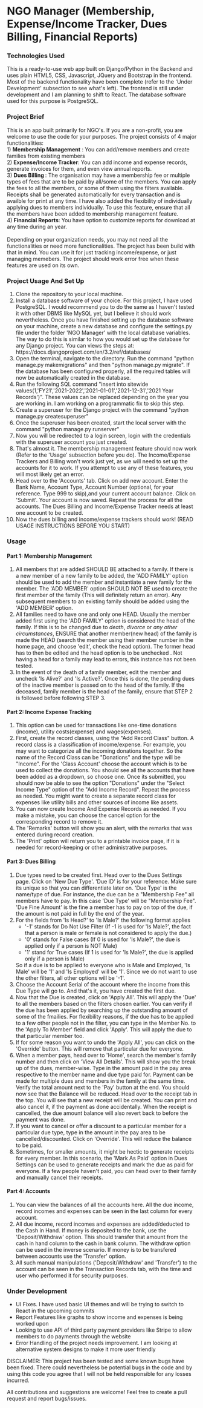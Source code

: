 # NGO Manager (Membership, Expense/Income Tracker, Dues Billing, Financial Reports)

<h3>Technologies Used</h3>
This is a ready-to-use web app built on Django/Python in the Backend and uses plain HTML5, CSS, Javascript, JQuery and Bootstrap in the frontend. Most of the backend functionality have been complete (refer to the 'Under Development' subsection to see what's left). The frontend is still under development and I am planning to shift to React. The database software used for this purpose is PostgreSQL. 

<h3>Project Brief</h3>
This is an app built primarily for NGO's. If you are a non-profit, you are welcome to use the code for your purposes. The project consists of 4 major functionalities:<br>
1) <b>Membership Management</b> : You can add/remove members and create families from existing members <br>
2) <b>Expense/Income Tracker</b>: You can add income and expense records, generate invoices for them, and even view annual reports. <br>
3) <b>Dues Billing </b>: The organisation may have a membership fee or multiple types of fees that are to be paid by all/some of the members. You can apply the fees to all the members, or    some of them using the filters available. Receipts shall be generated automatically for every transaction and is availble for print at any time. I have also added the flexibility of individually applying dues to members individually. To use this feature, ensure that all the members have been added to membership management feature.<br>
4) <b>Financial Reports</b>: You have option to customize reports for download at any time during an year.
<br><br>
Depending on your organization needs, you may not need all the functionalities or need more functionalities. The project has been build with that in mind. You can use it for just tracking income/expense, or just managing memebers. The project should work error free when these features are used on its own.
<br>
<h3>Project Usage And Set Up</h3>
<ol> 
 <li> Clone the repository to your local machine.</li>
 <li> Install a database software of your choice. For this project, I have used PostgreSQL. I would recommend you to do the same as I haven't tested it with other DBMS like MySQL yet, but I believe it should work nevertheless. Once you have finished setting up the database software on your machine, create a new database and configure the settings.py file under the folder 'NGO Manager' with the local database variables. The way to do this is similar to how you would set up the database for any Django project. You can views the steps at: https://docs.djangoproject.com/en/3.2/ref/databases/
 <li> Open the terminal, navigate to the directory. Run the command "python manage.py makemigrations" and then "python manage.py migrate". If the database has been configured properly, all the required tables will now be automatically created in the database.</li>
 <li> Run the following SQL command "insert into sitewide values(1,'FY21','2021-2022','2021-01-01','2021-12-31','2021 Year Records')". These values can be replaced depending on the year you are working in. I am working on a programmatic fix to skip this step.</li>
 <li> Create a superuser for the Django project with the command "python manage.py createsuperuser"</li>
 <li> Once the superuser has been created, start the local server with the command "python manage.py runserver"</li>
 <li> Now you will be redirected to a login screen, login with the credentials with the superuser account you just created.</li>
 <li> That's almost it. The membership management feature should now work (Refer to the 'Usage' subsection before you do). The Income/Expense Trackers and Billing won't work just yet, as we will need to set up the accounts for it to work. If you attempt to use any of these features, you will most likely get an error.</li>
 <li>Head over to the 'Accounts' tab. Click on add new account. Enter the Bank Name, Account Type, Account Number (optional, for your reference. Type 999 to skip),and your current account balance. Click on 'Submit'. Your account is now saved. Repeat the process for all the accounts. The Dues Billing and Income/Expense Tracker needs at least one account to be created.</li>
 <li> Now the dues billing and income/expense trackers should work! (READ USAGE INSTRUCTIONS BEFORE YOU START)</li>
 </ol>
 
 <h3> Usage</h3>
 <h4> Part 1: Membership Management</h4>
 <ol>
  <li>All members that are added SHOULD BE attached to a family. If there is a new member of a new family to be added, the 'ADD FAMILY' option should be used to add the member and instantiate a new family for the member. The 'ADD MEMBER' option SHOULD NOT BE used to create the first member of the family (This will definitely return an error). Any subsequent members to an existing family should be added using the 'ADD MEMBER' option. </li>
  <li>All families need to have one and only one HEAD. Usually the member added first using the 'ADD FAMILY' option is considered the head of the family. If this is to be changed due to <i>death</i>, <i>divorce</i> or <i>any other circumstances</i>, ENSURE that another member(new head) of the family is made the HEAD (search the member using their member number in the home page, and choose 'edit', check the head option). The former head has to then be edited and the head option is to be unchecked .  Not having a head for a family may lead to errors, this instance has not been tested. </li> 
  <li>In the event of the death of a family member, edit the member and uncheck 'Is Alive?' and 'Is Active?'. Once this is done, the pending dues of the inactive member is passed on to the head of the family. If the deceased, family member is the head of the family, ensure that STEP 2 is followed before following STEP 3.</li>
  </ol>
 <h4> Part 2: Income Expense Tracking</h4>
 <ol>
  <li>This option can be used for transactions like one-time donations (income), utility costs(expense) and wages(expenses).</li>
  <li>First, create the record classes, using the "Add Record Class" button. A record class is a classification of income/expense. For example, you may want to categorize all the incoming donations together. So the name of the Record Class can be "Donations" and the type will be "Income". For the 'Class Account' choose the account which is to be used to collect the donations. You should see all the accounts that have been added as a dropdown, so choose one. Once its submitted, you should now be able to see the option "Donations" under the "Select Income Type" option of the "Add Income Record". Repeat the process as needed. You might want to create a separate record class for expenses like utility bills and other sources of income like assets.</li>
  <li>You can now create Income And Expense Records as needed. If you make a mistake, you can choose the cancel option for the corresponding record to remove it.</li>
  <li>The 'Remarks' button will show you an alert, with the remarks that was entered during record creation.</li>
  <li>The 'Print' option will return you to a printable invoice page, if it is needed for record-keeping or other administrative purposes. </li>
 </ol>
  <h4> Part 3: Dues Billing</h4>
 <ol>
  <li> Due types need to be created first. Head over to the Dues Settings page. Click on 'New Due Type'. 'Due ID' is for your reference. Make sure its unique so that you can differentiate later on. 'Due Type' is the name/type of due. For instance, the due can be a "Membership Fee" all members have to pay. In this case 'Due Type' will be "Membership Fee". 'Due Fine Amount' is the fine a member has to pay on top of the due, if the amount is not paid in full by the end of the year.</li>
  <li> For the fields from 'Is Head?' to 'Is Male?' the following format applies
   <ul>
    <li> '-1' stands for Do Not Use Filter (If -1 is used for 'Is Male?', the fact that a person is male or female is not considered to apply the due.)</li>
    <li> '0' stands for False cases (If 0 is used for 'Is Male?', the due is applied only if a person is NOT Male)</li>
    <li> '1' stand for True cases (If 1 is used for 'Is Male?', the due is applied only if a person is Male)</li>
   </ul>
   So if a due is to be applied to everyone who is Male and Employed, 'Is Male' will be '1' and 'Is Employed' will be '1'. Since we do not want to use the other filters, all other options will be '-1'.</li>
 <li>Choose the Account Serial of the account where the income from this Due Type will go to. And that's it, you have created the first due.</li>
 <li>Now that the Due is created, click on 'Apply All'. This will apply the 'Due' to all the members based on the filters chosen earlier. You can verify if the due has been applied by searching up the outstanding amount of some of the fmailies. For flexibility reasons, if the due has to be applied to a few other people not in the filter, you can type in the Member No. to the 'Apply To Member' field and click 'Apply'. This will apply the due to that particular member too.</li>
 <li> If for some reason you want to undo the 'Apply All', you can click on the 'Override' button. This will remove that particular due for everyone.
 <li>When a member pays, head over to 'Home', search the member's family number and then click on 'View All Details'. This will show you the break up of the dues, member-wise. Type in the amount paid in the pay area respective to the member name and due type paid for. Payment can be made for multiple dues and members in the family at the same time. Verify the total amount next to the 'Pay' button at the end. You should now see that the Balance will be reduced. Head over to the receipt tab in the top. You will see that a new receipt will be created. You can print and also cancel it, if the payment as done accidentally. When the receipt is cancelled, the due amount balance will also revert back to before the payment was done.</li>
 <li> If you want to cancel or offer a discount to a particular member for a particular due type, type in the amount in the pay area to be cancelled/discounted. Click on 'Override'. This will reduce the balance to be paid.</li>
 <li> Sometimes, for smaller amounts, it might be hectic to generate receipts for every member. In this scenario, the 'Mark As Paid' option in Dues Settings can be used to generate receipts and mark the due as paid for everyone. If a few people haven't paid, you can head over to their family and manually cancel their receipts.</li>
 </ol>
 
<h4> Part 4: Accounts</h4>
<ol>
 <li>You can view the balances of all the accounts here. All the due income, record incomes and expenses can be seen in the last column for every account. </li>
 <li>All due income, record incomes and expenses are added/deducted to the Cash in Hand. If money is deposited to the bank, use the 'Deposit/Withdraw' option. This should transfer that amount from the cash in hand column to the cash in bank column. The withdraw option can be used in the inverse scenario. If money is to be transfered between accounts use the 'Transfer' option.</li>
 <li>All such manual manipulations ('Deposit/Withdraw' and 'Transfer') to the account can be seen in the Transaction Records tab, with the time and user who performed it for security purposes.</li>
</ol>

<h3> Under Development</h3>
<ul>
 <li> UI Fixes. I have used basic UI themes and will be trying to switch to React in the upcoming commits </li>
 <li> Report Features like graphs to show income and expenses is being worked upon</li>
 <li> Looking to use API of third party payment providers like Stripe to allow members to do payments through the website </li>
 <li> Error Handling of the project needs improvement. I am looking at alternative system designs to make it more user friendly</li>
</ul>

DISCLAIMER: This project has been tested and some known bugs have been fixed. There could nevertheless be potential bugs in the code and by using this code you agree that I will not be held responsible for any losses incurred.


All contributions and suggestions are welcome! Feel free to create a pull request and report bugs/issues.

